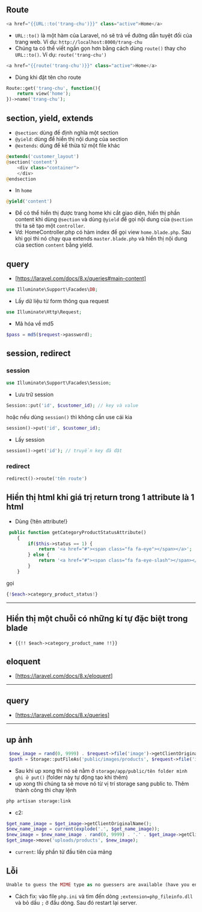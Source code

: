 ## Route

```php
<a href="{{URL::to('trang-chu')}}" class="active">Home</a>
```

-   `URL::to()` là một hàm của Laravel, nó sẽ trả về đường dẫn tuyệt đối của trang web. Ví dụ: `http://localhost:8000/trang-chu`
-   Chúng ta có thể viết ngắn gọn hơn bằng cách dùng `route()` thay cho `URL::to()`. Ví dụ: `route('trang-chu')`

```php
<a href="{{route('trang-chu')}}" class="active">Home</a>
```

-   Dùng khi đặt tên cho route

```php
Route::get('trang-chu', function(){
    return view('home');
})->name('trang-chu');
```

## section, yield, extends

-   `@section`: dùng để định nghĩa một section
-   `@yield`: dùng để hiển thị nội dung của section
-   `@extends`: dùng để kế thừa từ một file khác

```php
@extends('customer_layout')
@section('content')
    <div class="container">
    </div>
@endsection
```

-   In `home`

```php
@yield('content')
```

-   Để có thể hiển thị được trang home khi cắt giao diện, hiển thị phần content khi dùng `@section` và dùng `@yield` để gọi nội dung của `@section` thì ta sẽ tạo một `controller`.
-   Vd: HomeController.php có hàm index để gọi view `home.blade.php`. Sau khi gọi thì nó chạy qua extends `master.blade.php` và hiển thị nội dung của section `content` bằng yield.

## query

-   [https://laravel.com/docs/8.x/queries#main-content]

```php
use Illuminate\Support\Facades\DB;
```

-   Lấy dữ liệu từ form thông qua request

```php
use Illuminate\Http\Request;
```

-   Mã hóa về md5

```php
$pass = md5($request->password);
```

## session, redirect

### session

```php
use Illuminate\Support\Facades\Session;
```

-   Lưu trữ session

```php
Session::put('id', $customer_id); // key và value
```

hoặc nếu dùng `session()` thì không cần use cái kia

```php
session()->put('id', $customer_id);
```

-   Lấy session

```php
session()->get('id'); // truyền key đã đặt
```

### redirect

```php
redirect()->route('tên route')
```

## Hiển thị html khi giá trị return trong 1 attribute là 1 html

-   Dùng {!tên attribute!}

```php
 public function getCategoryProductStatusAttribute()
    {
        if($this->status == 1) {
            return '<a href="#"><span class="fa fa-eye"></span></a>';
        } else {
            return '<a href="#"><span class="fa fa-eye-slash"></span></a>';
        }
    }
```

gọi

```php
{!$each->category_product_status!}
```

---
## Hiển thị một chuỗi có những kí tự đặc biệt trong blade
- `{{!! $each->category_product_name !!}}`

## eloquent

-   [https://laravel.com/docs/8.x/eloquent]

---

## query

-   [https://laravel.com/docs/8.x/queries]

---

## up ảnh

```php
 $new_image = rand(0, 9999) . $request->file('image')->getClientOriginalExtension();
 $path = Storage::putFileAs('public/images/products', $request->file('image'), $new_image);
```

-   Sau khi up xong thì nó sẽ nằm ở `storage/app/public/tên folder mình ghi ở put()` (folder này tự động tạo khi thêm)
-   up xong thì chúng ta sẽ move nó từ vị trí storage sang public to. Thêm thành công thì chạy lệnh

```bash
php artisan storage:link
```

-   c2:

```php
$get_name_image = $get_image->getClientOriginalName();
$new_name_image = current(explode('.', $get_name_image));
$new_image = $new_name_image . rand(0, 9999) . '.' . $get_image->getClientOriginalExtension();
$get_image->move('uploads/products', $new_image);
```

-  `current`: lấy phần tử đầu tiên của mảng

## Lỗi

```php
Unable to guess the MIME type as no guessers are available (have you enabled the php_fileinfo extension?)
```

-   Cách fix: vào file `php.ini` và tìm đến dòng `;extension=php_fileinfo.dll` và bỏ dấu `;` ở đầu dòng. Sau đó restart lại server.
